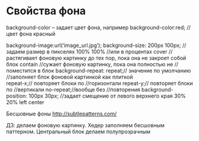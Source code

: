 # Свойства фона

background-color – задает цвет фона, например background-color:red; //цвет фона красный

background-image:url(‘image_url.jpg’);
background-size:   200px 100px; 
//задаем размер в пикселях
				    100% 100%
//или в процентах
				    cover
//растягивает фоновую картинку до тех пор, пока она не закроет собой блок
				    contain
//сужает фоновую картинку, пока она полностью не //поместится в блок
background-repeat: repeat;// значение по умолчанию
//заполняет блок фоновой картинкой как плиткой	
					repeat-x;// повторяет блоки по //горизонтали
					repeat-y;// повторяет блоки по //вертикали
					no-repeat;//вообще без //повторения
background-position:  100px 30px;
//задает смещение от левого верхнего края
				           30% 20%
					    left center
	
Бесшовные фоны
http://subtlepatterns.com/

ДЗ: делаем фоновую картинку. Хедер заполняем бесшовным паттерном. Центральный блок делаем полупрозрачным